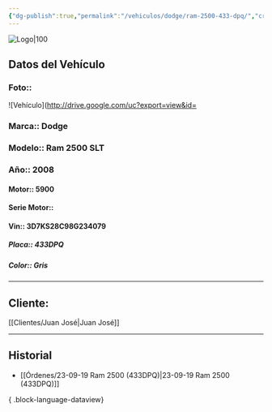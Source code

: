```yaml
---
{"dg-publish":true,"permalink":"/vehiculos/dodge/ram-2500-433-dpq/","created":"","updated":""}
---
```


![Logo|100](http://drive.google.com/uc?export=view&id=137fl3TIZ0-PU8b-Pt0bsjclwHub_u78G)

## Datos del Vehículo 
### Foto:: 
![Vehículo](http://drive.google.com/uc?export=view&id=

### Marca:: Dodge
### Modelo:: Ram 2500 SLT
### Año:: 2008
#### Motor:: 5900
#### Serie Motor:: 
#### Vin:: 3D7KS28C98G234079
##### Placa:: 433DPQ
##### Color:: Gris
---

## Cliente:

[[Clientes/Juan José\|Juan José]]

---

## Historial

- [[Órdenes/23-09-19 Ram 2500 (433DPQ)\|23-09-19 Ram 2500 (433DPQ)]]

{ .block-language-dataview} 